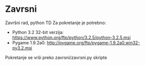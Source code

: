 # Zavrsni
Završni rad, python TD
Za pokretanje je potrebno: 
  - Python 3.2 32-bit verzija: https://www.python.org/ftp/python/3.2.5/python-3.2.5.msi
  - Pygame 1.9.2a0: http://pygame.org/ftp/pygame-1.9.2a0.win32-py3.2.msi

Pokretanje se vrši preko zavrsni/zavrsni.py skripte
